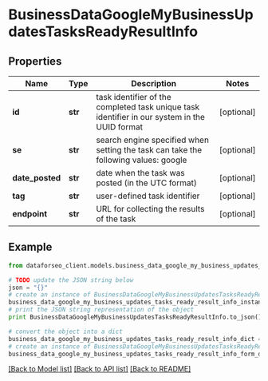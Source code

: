 # BusinessDataGoogleMyBusinessUpdatesTasksReadyResultInfo


## Properties

Name | Type | Description | Notes
------------ | ------------- | ------------- | -------------
**id** | **str** | task identifier of the completed task unique task identifier in our system in the UUID format | [optional] 
**se** | **str** | search engine specified when setting the task can take the following values: google | [optional] 
**date_posted** | **str** | date when the task was posted (in the UTC format) | [optional] 
**tag** | **str** | user-defined task identifier | [optional] 
**endpoint** | **str** | URL for collecting the results of the task | [optional] 

## Example

```python
from dataforseo_client.models.business_data_google_my_business_updates_tasks_ready_result_info import BusinessDataGoogleMyBusinessUpdatesTasksReadyResultInfo

# TODO update the JSON string below
json = "{}"
# create an instance of BusinessDataGoogleMyBusinessUpdatesTasksReadyResultInfo from a JSON string
business_data_google_my_business_updates_tasks_ready_result_info_instance = BusinessDataGoogleMyBusinessUpdatesTasksReadyResultInfo.from_json(json)
# print the JSON string representation of the object
print BusinessDataGoogleMyBusinessUpdatesTasksReadyResultInfo.to_json()

# convert the object into a dict
business_data_google_my_business_updates_tasks_ready_result_info_dict = business_data_google_my_business_updates_tasks_ready_result_info_instance.to_dict()
# create an instance of BusinessDataGoogleMyBusinessUpdatesTasksReadyResultInfo from a dict
business_data_google_my_business_updates_tasks_ready_result_info_form_dict = business_data_google_my_business_updates_tasks_ready_result_info.from_dict(business_data_google_my_business_updates_tasks_ready_result_info_dict)
```
[[Back to Model list]](../README.md#documentation-for-models) [[Back to API list]](../README.md#documentation-for-api-endpoints) [[Back to README]](../README.md)



